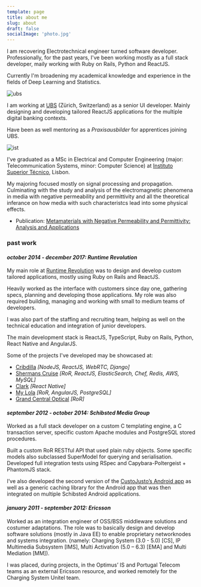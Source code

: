 ```yaml
---
template: page
title: about me
slug: about
draft: false
socialImage: 'photo.jpg'
---
```

I am recovering Electrotechnical engineer turned software developer. Professionally, for the past years, I've been working mostly as a full stack developer, maily working with Ruby on Rails, Python and ReactJS.

Currently I'm broadening my academical knowledge and experience in the fields of Deep Learning and Statistics.

![ubs](/media/ubs.png)

I am working at [UBS](https://www.ubs.com) (Zürich, Switzerland) as a senior UI developer. Mainly designing and developing tailored ReactJS applications for the multiple digital banking contexts.

Have been as well mentoring as a *Praxisausbilder* for apprentices joining UBS.




![ist](/media/ist.png)

I've graduated as a MSc in Electrical and Computer Engineering (major: Telecommunication Systems, minor: Computer Science) at [Instituto Superior Técnico](https://tecnico.ulisboa.pt/en/), Lisbon.

My majoring focused mostly on signal processing and propagation. Culminating with the study and analysis of the electromagnetic phenomena in media with negative permeability and permittivity and all the theoretical inferance on how media with such characteristcs lead into some physical effects.

* Publication: [Metamaterials with Negative Permeability and Permittivity: Analysis and Applications](https://dspace.ist.utl.pt/bitstream/2295/792766/1/dissertacao.pdf)


### past work

#### *october 2014 - december 2017: Runtime Revolution*

My main role at [Runtime Revolution](https://www.runtime-revolution.com/) was to design and develop custom tailored applications, mostly using Ruby on Rails and ReactJS.

Heavily worked as the interface with customers since day one, gathering specs, planning and developing those applications. My role was also required building, managing and working with small to medium teams of developers. 

I was also part of the staffing and recruiting team, helping as well on the technical education and integration of junior developers.

The main development stack is ReactJS, TypeScript, Ruby on Rails, Python, React Native and AngularJS.

Some of the projects I've developed may be showcased at:

* [Cribdilla](https://www.cribdilla.com) *\[NodeJS, ReactJS, WebRTC, Django]*
* [Shermans Cruise](https://www.shermanscruise.com/) *\[RoR, ReactJS, ElasticSearch, Chef, Redis, AWS, MySQL]*
* [Clark](https://www.hiclark.com/blog/introducing-clark-3) *\[React Native]*
* [My Lola](https://www.mylola.com/) *\[RoR, AngularJS, PostgreSQL]*
* [Grand Central Optical](https://www.grandcentraloptical.com/woman-optical) *\[RoR]*

#### *september 2012 - october 2014: Schibsted Media Group*

Worked as a full stack developer on a custom C templating engine, a C transaction server, specific custom Apache modules and PostgreSQL stored procedures.

Built a custom RoR RESTful API that used plain ruby objects. Some specific models also subclassed SuperModel for querying and serialisation. Developed full integration tests using RSpec and Capybara-Poltergeist + PhantomJS stack.

I’ve also developed the second version of the [CustoJusto’s Android app](https://play.google.com/store/apps/details?id=com.schibsted.iberica.custojusto&hl=en) as well as a generic caching library for the Android app that was then integrated on multiple Schibsted Android applications.

#### *january 2011 - september 2012: Ericsson*

Worked as an integration engineer of OSS/BSS middleware solutions and costumer adaptations. The role was to basically design and develop software solutions (mostly in Java EE) to enable proprietary networknodes and systems integration. (namely: Charging System (3.0 - 5.0) \[CS], IP Multimedia Subsystem \[IMS], Multi Activation (5.0 – 6.3) \[EMA] and Multi Mediation \[MM]).

I was placed, during projects, in the Optimus’ IS and Portugal Telecom teams as an external Ericsson resource, and worked remotely for the Charging System Unitel team.
